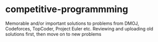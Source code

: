 # competitive-programmming
Memorable and/or important solutions to problems from DMOJ, Codeforces, TopCoder, Project Euler etc.
Reviewing and uploading old solutions first, then move on to new problems

